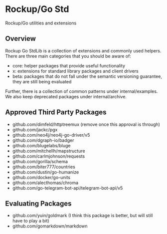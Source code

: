 # Rockup/Go Std

Rockup/Go utilities and extensions

## Overview
Rockup Go StdLib is a collection of extensions and commonly used helpers. There are three main categories
that you should be aware of:
- core: helper packages that provide useful functionality
- x: extensions for standard library packages and client drivers
- beta: packages that do not fall under the semantic versioning guarantee, they are still being evaluated

Further, there is a collection of common patterns under internal/examples. We also keep deprecated packages under internal/archive.




## Approved Third Party Packages
- github.com/dimfeld/httptreemux (remove once this approval is through)
- github.com/jackc/pgx
- github.com/neo4j/neo4j-go-driver/v5
- github.com/dgraph-io/badger
- github.com/blugelabs/bluge
- github.com/mitchellh/mapstructure
- github.com/carlmjohnson/requests
- github.com/gorilla/schema
- github.com/biter777/countries
- github.com/dustin/go-humanize
- github.com/docker/go-units
- github.com/alecthomas/chroma
- github.com/go-telegram-bot-api/telegram-bot-api/v5

## Evaluating Packages
- github.com/yuin/goldmark (I think this package is better, but will still have to play a bit)
- github.com/gomarkdown/markdown